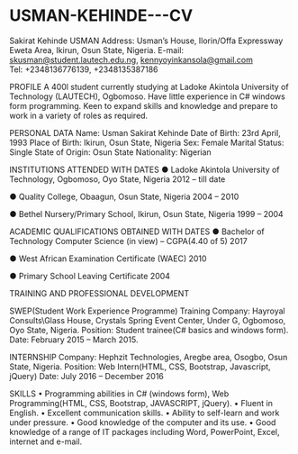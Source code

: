 # USMAN-KEHINDE---CV
Sakirat Kehinde USMAN
Address: Usman’s House, Ilorin/Offa Expressway Eweta Area, Ikirun, Osun State, Nigeria.
E-mail: skusman@student.lautech.edu.ng, kennyoyinkansola@gmail.com	
Tel: +2348136776139, +2348135387186

PROFILE 
 A 400l student currently studying at Ladoke Akintola University of Technology (LAUTECH), Ogbomoso. Have little experience in C# windows form programming. Keen to expand skills and knowledge and prepare to work in a variety of roles as required.

PERSONAL DATA
Name:                                                                         			Usman Sakirat Kehinde
Date of Birth:                                                                			23rd April, 1993
Place of Birth:                                                               			Ikirun, Osun State, Nigeria
Sex:                                                                              	Female
Marital Status:                                                              			  Single
State of Origin:                                                             			  Osun State
Nationality:                                                                   			Nigerian

INSTITUTIONS ATTENDED WITH DATES 
● Ladoke Akintola University of Technology, Ogbomoso, Oyo State, Nigeria            2012 – till date

● Quality College, Obaagun, Osun State, Nigeria					                            2004 – 2010

● Bethel Nursery/Primary School, Ikirun, Osun State, Nigeria			                  1999 – 2004

ACADEMIC QUALIFICATIONS OBTAINED WITH DATES
● Bachelor of Technology Computer Science (in view) – CGPA(4.40 of 5) 		          2017

● West African Examination Certificate (WAEC)		                                    2010

● Primary School Leaving Certificate					         	                            2004

TRAINING AND PROFESSIONAL DEVELOPMENT

SWEP(Student Work Experience Programme) Training
Company: Hayroyal Consults\Glass House, Crystals Spring  Event Center, Under G, Ogbomoso, Oyo State, Nigeria.
Position: Student trainee(C# basics and windows form).
Date: February 2015 – March 2015.

INTERNSHIP
Company: Hephzit Technologies, Aregbe area, Osogbo, Osun State, Nigeria. 
Position: Web Intern(HTML, CSS, Bootstrap, Javascript, jQuery)
Date: July 2016 – December 2016


SKILLS
•	Programming abilities in C# (windows form), Web Programming(HTML, CSS, Bootstrap, JAVASCRIPT, jQuery).
•	Fluent in English.
•	Excellent communication skills.
•	Ability to self-learn and work under pressure.
•	Good knowledge of the computer and its use.
•	Good knowledge of a range of IT packages including Word, PowerPoint, Excel, internet and e-mail.  
